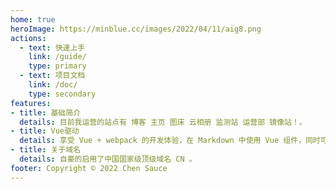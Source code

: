 ```yaml
---
home: true
heroImage: https://minblue.cc/images/2022/04/11/aig8.png
actions:
  - text: 快速上手
    link: /guide/
    type: primary
  - text: 项目文档
    link: /doc/
    type: secondary
features:
- title: 基础简介
  details: 目前我运营的站点有 博客 主页 图床 云相册 监测站 运营部 镜像站！。
- title: Vue驱动
  details: 享受 Vue + webpack 的开发体验，在 Markdown 中使用 Vue 组件，同时可以使用 Vue 来开发自定义主题。
- title: 关于域名
  details: 自豪的启用了中国国家级顶级域名 CN 。
footer: Copyright © 2022 Chen Sauce 
---
```

